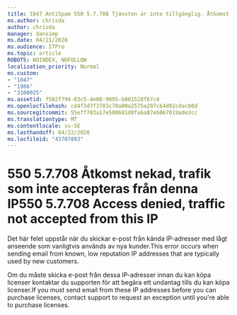 ```yaml
---
title: 1047 AntiSpam 550 5.7.708 Tjänsten är inte tillgänglig. Åtkomst nekad, trafik som inte accepteras från denna IP
ms.author: chrisda
author: chrisda
manager: dansimp
ms.date: 04/21/2020
ms.audience: ITPro
ms.topic: article
ROBOTS: NOINDEX, NOFOLLOW
localization_priority: Normal
ms.custom:
- "1047"
- "1986"
- "3100025"
ms.assetid: f502f794-03c5-4e08-9095-b801528f67c4
ms.openlocfilehash: cd4f3d7f3783c70a00a2575a297cb4d92cdac80d
ms.sourcegitcommit: 55eff703a17e500681d8fa6a87eb067019ade3cc
ms.translationtype: MT
ms.contentlocale: sv-SE
ms.lasthandoff: 04/22/2020
ms.locfileid: "43707893"
---
```

# <a name="550-57708-access-denied-traffic-not-accepted-from-this-ip"></a><span data-ttu-id="474ec-103">550 5.7.708 Åtkomst nekad, trafik som inte accepteras från denna IP</span><span class="sxs-lookup"><span data-stu-id="474ec-103">550 5.7.708 Access denied, traffic not accepted from this IP</span></span>

<span data-ttu-id="474ec-104">Det här felet uppstår när du skickar e-post från kända IP-adresser med lågt anseende som vanligtvis används av nya kunder.</span><span class="sxs-lookup"><span data-stu-id="474ec-104">This error occurs when sending email from known, low reputation IP addresses that are typically used by new customers.</span></span>

<span data-ttu-id="474ec-105">Om du måste skicka e-post från dessa IP-adresser innan du kan köpa licenser kontaktar du supporten för att begära ett undantag tills du kan köpa licenser.</span><span class="sxs-lookup"><span data-stu-id="474ec-105">If you must send email from these IP addresses before you can purchase licenses, contact support to request an exception until you're able to purchase licenses.</span></span>
